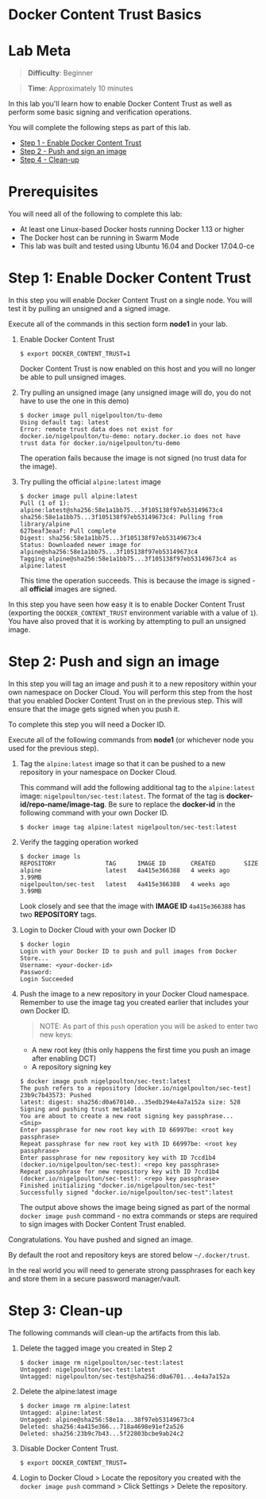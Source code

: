 # Docker Content Trust Basics

# Lab Meta

> **Difficulty**: Beginner

> **Time**: Approximately 10 minutes

In this lab you'll learn how to enable Docker Content Trust as well as perform some basic signing and verification operations.

You will complete the following steps as part of this lab.

- [Step 1 - Enable Docker Content Trust](#enable_dct)
- [Step 2 - Push and sign an image](#push)
- [Step 4 - Clean-up](#clean)

# Prerequisites

You will need all of the following to complete this lab:

- At least one Linux-based Docker hosts running Docker 1.13 or higher
- The Docker host can be running in Swarm Mode
- This lab was built and tested using Ubuntu 16.04 and Docker 17.04.0-ce

# <a name="enable_dct"></a>Step 1: Enable Docker Content Trust

In this step you will enable Docker Content Trust on a single node. You will test it by pulling an unsigned and a signed image.

Execute all of the commands in this section form **node1** in your lab.

1. Enable Docker Content Trust

   ```
   $ export DOCKER_CONTENT_TRUST=1
   ```

   Docker Content Trust is now enabled on this host and you will no longer be able to pull unsigned images.

2. Try pulling an unsigned image (any unsigned image will do, you do not have to use the one in this demo)

   ```
   $ docker image pull nigelpoulton/tu-demo
   Using default tag: latest
   Error: remote trust data does not exist for docker.io/nigelpoulton/tu-demo: notary.docker.io does not have trust data for docker.io/nigelpoulton/tu-demo
   ```

   The operation fails because the image is not signed (no trust data for the image).

3. Try pulling the official `alpine:latest` image

   ```
   $ docker image pull alpine:latest
   Pull (1 of 1): alpine:latest@sha256:58e1a1bb75...3f105138f97eb53149673c4
   sha256:58e1a1bb75...3f105138f97eb53149673c4: Pulling from library/alpine
   627beaf3eaaf: Pull complete
   Digest: sha256:58e1a1bb75...3f105138f97eb53149673c4
   Status: Downloaded newer image for alpine@sha256:58e1a1bb75...3f105138f97eb53149673c4
   Tagging alpine@sha256:58e1a1bb75...3f105138f97eb53149673c4 as alpine:latest
   ```

   This time the operation succeeds. This is because the image is signed - all **official** images are signed.

In this step you have seen how easy it is to enable Docker Content Trust (exporting the `DOCKER_CONTENT_TRUST` environment variable with a value of `1`). You have also proved that it is working by attempting to pull an unsigned image.

# <a name="push"></a>Step 2: Push and sign an image

In this step you will tag an image and push it to a new repository within your own namespace on Docker Cloud. You will perform this step from the host that you enabled Docker Content Trust on in the previous step. This will ensure that the image gets signed when you push it.

To complete this step you will need a Docker ID.

Execute all of the following commands from **node1** (or whichever node you used for the previous step).

1. Tag the `alpine:latest` image so that it can be pushed to a new repository in your namespace on Docker Cloud.

   This command will add the following additional tag to the `alpine:latest` image: `nigelpoulton/sec-test:latest`. The format of the tag is **docker-id/repo-name/image-tag**. Be sure to replace the **docker-id** in the following command with your own Docker ID.

   ```
   $ docker image tag alpine:latest nigelpoulton/sec-test:latest
   ```

2. Verify the tagging operation worked

   ```
   $ docker image ls
   REPOSITORY              TAG      IMAGE ID       CREATED        SIZE
   alpine                  latest   4a415e366388   4 weeks ago    3.99MB
   nigelpoulton/sec-test   latest   4a415e366388   4 weeks ago    3.99MB
   ```

   Look closely and see that the image with **IMAGE ID** `4a415e366388` has two **REPOSITORY** tags.

3. Login to Docker Cloud with your own Docker ID

   ```
   $ docker login
   Login with your Docker ID to push and pull images from Docker Store...
   Username: <your-docker-id>
   Password:
   Login Succeeded
   ```

4. Push the image to a new repository in your Docker Cloud namespace. Remember to use the image tag you created earlier that includes your own Docker ID.

   > NOTE: As part of this `push` operation you will be asked to enter two new keys:

   - A new root key (this only happens the first time you push an image after enabling DCT)
   - A repository signing key

   ```
   $ docker image push nigelpoulton/sec-test:latest
   The push refers to a repository [docker.io/nigelpoulton/sec-test]
   23b9c7b43573: Pushed
   latest: digest: sha256:d0a670140...35edb294e4a7a152a size: 528
   Signing and pushing trust metadata
   You are about to create a new root signing key passphrase...
   <Snip>
   Enter passphrase for new root key with ID 66997be: <root key passphrase>
   Repeat passphrase for new root key with ID 66997be: <root key passphrase>
   Enter passphrase for new repository key with ID 7ccd1b4 (docker.io/nigelpoulton/sec-test): <repo key passphrase>
   Repeat passphrase for new repository key with ID 7ccd1b4 (docker.io/nigelpoulton/sec-test): <repo key passphrase>
   Finished initializing "docker.io/nigelpoulton/sec-test"
   Successfully signed "docker.io/nigelpoulton/sec-test":latest
   ```

   The output above shows the image being signed as part of the normal `docker image push` command - no extra commands or steps are required to sign images with Docker Content Trust enabled.

Congratulations. You have pushed and signed an image.

By default the root and repository keys are stored below `~/.docker/trust`.

In the real world you will need to generate strong passphrases for each key and store them in a secure password manager/vault.

# <a name="clean"></a>Step 3: Clean-up

The following commands will clean-up the artifacts from this lab.

1. Delete the tagged image you created in Step 2

   ```
   $ docker image rm nigelpoulton/sec-test:latest
   Untagged: nigelpoulton/sec-test:latest
   Untagged: nigelpoulton/sec-test@sha256:d0a6701...4e4a7a152a
   ```

2. Delete the alpine:latest image

   ```
   $ docker image rm alpine:latest
   Untagged: alpine:latest
   Untagged: alpine@sha256:58e1a...38f97eb53149673c4
   Deleted: sha256:4a415e366...718a4698e91ef2a526
   Deleted: sha256:23b9c7b43...5f22803bcbe9ab24c2
   ```

3. Disable Docker Content Trust.

   ```
   $ export DOCKER_CONTENT_TRUST=
   ```

4. Login to Docker Cloud > Locate the repository you created with the `docker image push` command > Click Settings > Delete the repository.
